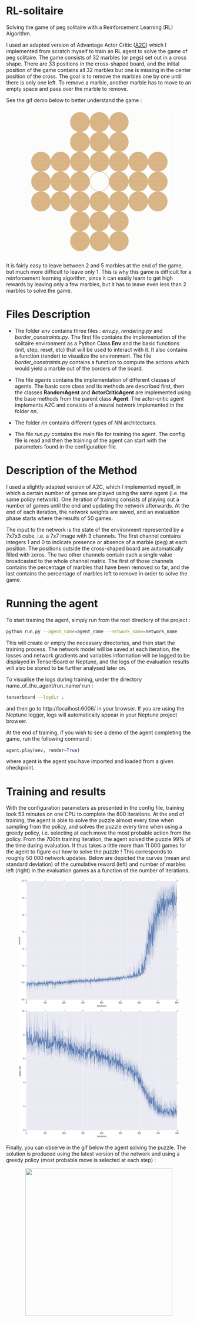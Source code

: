 # RL-solitaire
Solving the game of peg solitaire with a Reinforcement Learning (RL) Algorithm. 

I used an adapted version of Advantage Actor Critic ([A2C](https://arxiv.org/pdf/1602.01783.pdf)) which I implemented from scratch myself to train an RL agent to solve the game of peg solitaire. The game consists of 32 marbles (or pegs) set out in a cross shape. There are 33 positions in the cross-shaped board, and the initial position of the game contains all 32 marbles but one is missing in the center position of the cross. The goal is to remove the marbles one by one until there is only one left. To remove a marble, another marble has to move to an empty space and pass over the marble to remove. 

See the gif demo below to better understand the game : 

<p align="center">
<img src="rl-solitaire/figures/solitaire_1.gif" width="400" height="400" />
</p>

It is fairly easy to leave between 2 and 5 marbles at the end of the game, but much more difficult to leave only 1. This is why this game is difficult for a reinforcement learning algorithm, since it can easily learn to get high rewards by leaving only a few marbles, but it has to leave even less than 2 marbles to solve the game. 

# Files Description 

- The folder *env* contains three files : *env.py*, *rendering.py* and *border_constraints.py*. The first file contains the implementation of the solitaire environment as a Python Class <b>Env</b> and the basic functions (init, step, reset, etc) that will be used to interact with it. It also contains a function (render) to visualize the environment. The file *border_constraints.py* contains a function to compute the actions which would yield a marble out of the borders of the board. 

- The file *agents* contains the implementation of different classes of agents. The basic core class and its methods are described first, then the classes <b>RandomAgent</b> and <b>ActorCriticAgent</b> are implemented using the base methods from the parent class <b>Agent</b>. The actor-critic agent implements A2C and consists of a neural network implemented in the folder *nn*.

- The folder *nn* contains different types of NN architectures. 

- The file *run.py* contains the main file for training the agent. The config file is read and then the training of the agent can start with the parameters found in the configuration file.


# Description of the Method

I used a slightly adapted version of A2C, which I implemented myself, in which a certain number of games are played using the same agent (i.e. the same policy network). One iteration of training consists of playing out a number of games until the end and updating the network afterwards. At the end of each iteration, the network weights are saved, and an evaluation phase starts where the results of 50 games. 

The input to the network is the state of the environment represented by a 7x7x3 cube, i.e. a 7x7 image with 3 channels. The first channel contains integers 1 and 0 to indicate presence or absence of a marble (peg) at each position. The positions outside the cross-shaped board are automatically filled with zeros. The two other channels contain each a single value broadcasted to the whole channel matrix. The first of those channels contains the percentage of marbles that have been removed so far, and the last contains the percentage of marbles left to remove in order to solve the game.   

# Running the agent

To start training the agent, simply run from the root directory of the project :

```bash
python run.py --agent_name=agent_name --network_name=network_name
```

This will create or empty the necessary directories, and then start the training process. The network model will be saved at each iteration, the losses and network gradients and variables information will be logged to be displayed in TensorBoard or Neptune, and the logs of the evaluation results will also be stored to be further analysed later on. 

To visualise the logs during training, under the directory name_of_the_agent/run_name/ run :

```bash
tensorboard --logdir . 
```

and then go to http://localhost:6006/ in your browser. If you are using the Neptune logger, logs will automatically appear in your Neptune project browser.

At the end of training, if you wish to see a demo of the agent completing the game, run the following command : 

```python
agent.play(env, render=True)
```
where agent is the agent you have imported and loaded from a given checkpoint.

# Training and results

With the configuration parameters as presented in the config file, training took 53 minutes on one CPU to complete the 800 iterations. At the end of training, the agent is able to solve the puzzle almost every time when sampling from the policy, and solves the puzzle every time when using a greedy policy, i.e. selecting at each move the most probable action from the policy. From the 700th training iteration, the agent solved the puzzle 99% of the time during evaluation. It thus takes a little more than 11 000 games for the agent to figure out how to solve the puzzle ! This corresponds to roughly 50 000 network updates. Below are depicted the curves (mean and standard deviation) of the cumulative reward (left) and number of marbles left (right) in the evaluation games as a function of the number of iterations. 

<p align="center">
  <img src="rl-solitaire/figures/rewards_1.jpeg" width="440" height="350" title="Reward as a function of the number of iterations" />
  <img src="rl-solitaire/figures/pegs_left_1.jpeg" width="440" height="350" title="Number of marbles left as a function of the number of iterations" />
</p>

<!-- <p align="center"> <font size="2">Reward vs. iterations</font> &emsp <font size="2"> Number of marbles left vs. iterations </font> <p align="center">
	 	 Reward vs. iterations	 	 	 Number of marbles left vs. iterations -->


<!-- <p align="center">
<img src="rl-solitaire/figures/rewards.jpeg" width="400" height="400" />
</p>
<p align="center">Reward as a function of the number of iterations<p align="center">

<p align="center">
<img src="rl-solitaire/figures/pegs_left.jpeg" width="400" height="400" />
</p>
<p align="center">Number of marbles left as a function of the number of iterations<p align="center"> -->

Finally, you can observe in the gif below the agent solving the puzzle. The solution is produced using the latest version of the network and using a greedy policy (most probable move is selected at each step) : 

<p align="center">
<img src="rl-solitaire/figures/solitaire_opt_trim_1.gif" width="400" height="400" />
</p>
